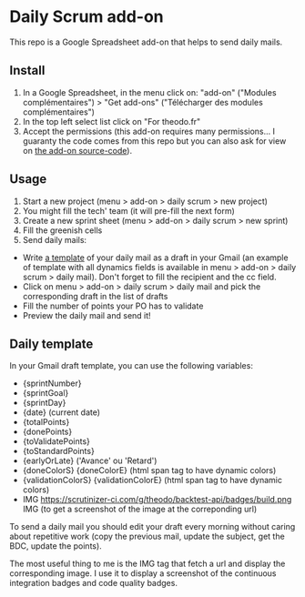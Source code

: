 Daily Scrum add-on
==================

This repo is a Google Spreadsheet add-on that helps to send daily mails.

Install
-------

1. In a Google Spreadsheet, in the menu click on: "add-on" ("Modules complémentaires") > "Get add-ons" ("Télécharger des modules complémentaires")
2. In the top left select list click on "For theodo.fr"
3. Accept the permissions (this add-on requires many permissions... I guaranty the code comes from this repo but you can also ask for view on [the add-on source-code](https://script.google.com/macros/d/MdMf53huZLjmmqvprh6GzO5aOUM6bORhY/edit?uiv=2&mid=ACjPJvEjPflgp998EriuzN0cdXDnU01i1f1i26YWd-Y_rtAfFlbk2nJ0KULlYpbI6TvAJ1b9tMx9f6TgGmtu9h10uszMEKU9z8S6pSdQIUBg16gC9EY1xENPZVAt6ZveV3TAUKiGGoXqQcc)).

Usage
-----

1. Start a new project (menu > add-on > daily scrum > new project)
2. You might fill the tech' team (it will pre-fill the next form)
3. Create a new sprint sheet (menu > add-on > daily scrum > new sprint)
4. Fill the greenish cells
5. Send daily mails:
  - Write [a template](daily.md)  of your daily mail as a draft in your Gmail (an example of template with all dynamics fields is available in menu > add-on > daily scrum > daily mail). Don't forget to fill the recipient and the cc field.
  - Click on menu > add-on > daily scrum > daily mail and pick the corresponding draft in the list of drafts
  - Fill the number of points your PO has to validate
  - Preview the daily mail and send it!

Daily template
--------------

In your Gmail draft template, you can use the following variables:
 - {sprintNumber}
 - {sprintGoal}
 - {sprintDay}
 - {date} (current date)
 - {totalPoints}
 - {donePoints}
 - {toValidatePoints}
 - {toStandardPoints}
 - {earlyOrLate} ('Avance' ou 'Retard')
 - {doneColorS} {doneColorE} (html span tag to have dynamic colors)
 - {validationColorS} {validationColorE} (html span tag to have dynamic colors)
 - IMG https://scrutinizer-ci.com/g/theodo/backtest-api/badges/build.png IMG (to get a screenshot of the image at the correponding url)

To send a daily mail you should edit your draft every morning without caring about repetitive work (copy the previous mail, update the subject, get the BDC, update the points).

The most useful thing to me is the IMG tag that fetch a url and display the corresponding image. I use it to display a screenshot of the continuous integration badges and code quality badges.
